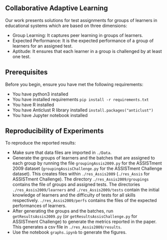 ## Collaborative Adaptive Learning

Our work presents solutions for test assignments for groups of learners in educational systems which are based on three dimensions:
- Group Learning: It captures peer learning in groups of learners.
- Expected Performance: It is the expected performance of a group of learners for an assigned test.
- Aptitude: It ensures that each learner in a group is challenged by at least one test.

## Prerequisites

Before you begin, ensure you have met the following requirements:

* You have python3 installed
* You have installed requirements  `pip install -r requirements.txt`
* You have R installed
* You have Anticlust R library installed `install.packages("anticlust")`
* You have Jupyter notebook installed

## Reproducibility of Experiments
To reproduce the reported results:
* Make sure that data files are imported in ```./Data```.
* Generate the groups of learners and the batches that are assigned to each group by running the file `groupingAssis2009.py` for the ASSISTment 2009 dataset (`groupingAssisChallenge.py` for the ASSISTment Challenge dataset). This creates files within ```./res_Assis2009``` (```./res_Assis``` for ASSISTment Challenge). The directory ```./res_Assis2009/groupings``` contains the file of groups and assigned tests. The directories ```./res_Assis2009/learners``` and ```./res_Assis2009/tests``` contain the initial knowledge of learners and the difficulty of tests for all skills respectively. ```./res_Assis2009/perfs``` contains the files of the expected performances of learners.
* After generating the groups and the batches, run `getResultsAssis2009.py` (or `getResultsAssisChallenge.py` for ASSISTment Challenge) to generate the metrics reported in the paper. This generates a csv file in ```./res_Assis2009/results```.
* Use the notebook `graphs.ipynb` to generate the figures.
